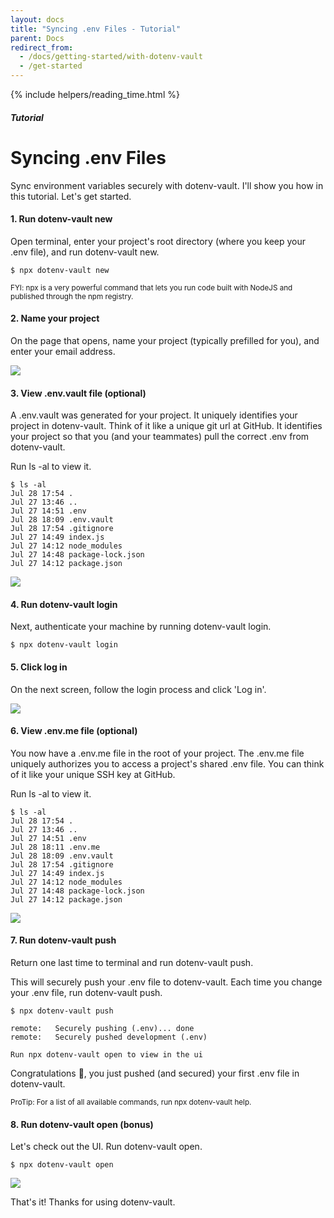 ```yaml
---
layout: docs
title: "Syncing .env Files - Tutorial"
parent: Docs
redirect_from:
  - /docs/getting-started/with-dotenv-vault
  - /get-started
---
```


{% include helpers/reading_time.html %}

##### Tutorial

# Syncing .env Files

Sync environment variables securely with dotenv-vault. I'll show you how in this tutorial. Let's get started.

#### 1. Run dotenv-vault new

Open terminal, enter your project's root directory (where you keep your .env file), and run dotenv-vault new.

```
$ npx dotenv-vault new
```

<small>FYI: npx is a very powerful command that lets you run code built with NodeJS and published through the npm registry.</small>

#### 2. Name your project

On the page that opens, name your project (typically prefilled for you), and enter your email address.

![](https://res.cloudinary.com/dotenv-org/image/upload/c_scale,w_800/v1659056744/Screen_Shot_2022-07-28_at_5.55.15_PM_jnnhto.png)

#### 3. View .env.vault file (optional)

A .env.vault was generated for your project. It uniquely identifies your project in dotenv-vault. Think of it like a unique git url at GitHub. It identifies your project so that you (and your teammates) pull the correct .env from dotenv-vault.

Run ls -al to view it.


```
$ ls -al
Jul 28 17:54 .
Jul 27 13:46 ..
Jul 27 14:51 .env
Jul 28 18:09 .env.vault
Jul 28 17:54 .gitignore
Jul 27 14:49 index.js
Jul 27 14:12 node_modules
Jul 27 14:48 package-lock.json
Jul 27 14:12 package.json
```

![](https://res.cloudinary.com/dotenv-org/image/upload/c_scale,w_800/v1659059249/Screen_Shot_2022-07-28_at_6.46.24_PM_s5qd3s.png)

#### 4. Run dotenv-vault login

Next, authenticate your machine by running dotenv-vault login.

```
$ npx dotenv-vault login
```

#### 5. Click log in

On the next screen, follow the login process and click 'Log in'.

![](https://res.cloudinary.com/dotenv-org/image/upload/v1658986132/dotenv-vault-login-2_vdb9sq.png)

#### 6. View .env.me file (optional)

You now have a .env.me file in the root of your project. The .env.me file uniquely authorizes you to access a project's shared .env file. You can think of it like your unique SSH key at GitHub.

Run ls -al to view it.

```
$ ls -al
Jul 28 17:54 .
Jul 27 13:46 ..
Jul 27 14:51 .env
Jul 28 18:11 .env.me
Jul 28 18:09 .env.vault
Jul 28 17:54 .gitignore
Jul 27 14:49 index.js
Jul 27 14:12 node_modules
Jul 27 14:48 package-lock.json
Jul 27 14:12 package.json
```

![](https://res.cloudinary.com/dotenv-org/image/upload/c_scale,w_900/v1659128781/dotenv-me_bsffi2.png)

#### 7. Run dotenv-vault push

Return one last time to terminal and run dotenv-vault push.

This will securely push your .env file to dotenv-vault. Each time you change your .env file, run dotenv-vault push.

```
$ npx dotenv-vault push

remote:   Securely pushing (.env)... done
remote:   Securely pushed development (.env)

Run npx dotenv-vault open to view in the ui
```

Congratulations 🎉, you just pushed (and secured) your first .env file in dotenv-vault.

<small>ProTip: For a list of all available commands, run npx dotenv-vault help.</small>

#### 8. Run dotenv-vault open (bonus)

Let's check out the UI. Run dotenv-vault open.

```
$ npx dotenv-vault open
```

![](https://res.cloudinary.com/dotenv-org/image/upload/v1658987582/dotenv-vault-ui_ep5nrs.png)

That's it! Thanks for using dotenv-vault.
